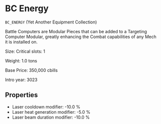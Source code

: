 # BC Energy

`BC_ENERGY` (Yet Another Equipment Collection)

Battle Computers are Modular Pieces that can be added to a Targeting Computer Modular, greatly enhancing the Combat capabilities of any Mech it is installed on.

Size: Critical slots: 1

Weight: 1.0 tons

Base Price: 350,000 cbills

Intro year: 3023

## Properties
* Laser cooldown modifier: -10.0 %
* Laser heat generation modifier: -5.0 %
* Laser beam duration modifier: -10.0 %
